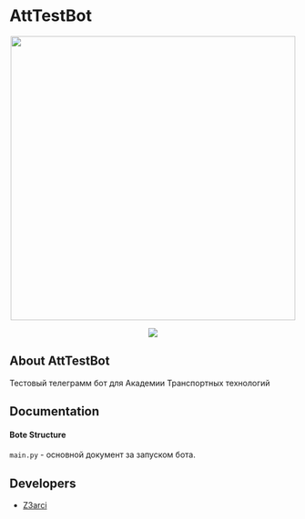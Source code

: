 # AttTestBot
<p align="center">
      <img src="https://i.ibb.co/wWpfz1c/Frame-34.png" width="500">
</p>

<p align="center">
   <img src="https://img.shields.io/badge/Pycharm-2024.1.2-brightgreen">
</p>

## About AttTestBot

Тестовый телеграмм бот для Академии Транспортных технологий

## Documentation

#### Bote Structure

`main.py` - основной документ за запуском бота.

## Developers

- [Z3arci](https://github.com/Z3arci)
